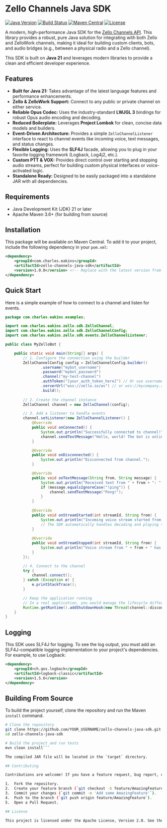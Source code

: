 
# Zello Channels Java SDK

[![Java Version](https://img.shields.io/badge/Java-21-blue.svg)](https://www.oracle.com/java/technologies/javase/21-relnote-issues.html)
[![Build Status](https://github.com/ceakins/zello-channels-java-sdk/actions/workflows/maven.yml/badge.svg)](https://github.com/YOUR_USERNAME/zello-channels-java-sdk/actions)
[![Maven Central](https://img.shields.io/maven-central/v/com.charles.eakins/zello-channels-java-sdk.svg?label=Maven%20Central)](https://search.maven.org/search?q=g:com.charles.eakins%20AND%20a:zello-channels-java-sdk)
[![License](https://img.shields.io/badge/License-Apache_2.0-blue.svg)](https://opensource.org/licenses/Apache-2.0)

A modern, high-performance Java SDK for the [Zello Channels API](https://github.com/zelloptt/zello-channel-api/blob/master/API.md). This library provides a robust, pure Java solution for integrating with both Zello and ZelloWork channels, making it ideal for building custom clients, bots, and audio bridges (e.g., between a physical radio and a Zello channel).

This SDK is built on **Java 21** and leverages modern libraries to provide a clean and efficient developer experience.

## Features

*   **Built for Java 21:** Takes advantage of the latest language features and performance enhancements.
*   **Zello & ZelloWork Support:** Connect to any public or private channel on either service.
*   **Reliable Opus Codec:** Uses the industry-standard **LWJGL 3** bindings for robust Opus audio encoding and decoding.
*   **Reduced Boilerplate:** Leverages **Project Lombok** for clean, concise data models and builders.
*   **Event-Driven Architecture:** Provides a simple `ZelloChannelListener` interface to react to channel events like incoming voice, text messages, and status changes.
*   **Flexible Logging:** Uses the **SLF4J** facade, allowing you to plug in your favorite logging framework (Logback, Log4j2, etc.).
*   **Custom PTT & VOX:** Provides direct control over starting and stopping audio streams, perfect for building custom physical interfaces or voice-activated logic.
*   **Standalone Ready:** Designed to be easily packaged into a standalone JAR with all dependencies.

## Requirements

*   Java Development Kit (JDK) 21 or later
*   Apache Maven 3.6+ (for building from source)

## Installation

This package will be available on Maven Central. To add it to your project, include the following dependency in your `pom.xml`:

```xml
<dependency>
    <groupId>com.charles.eakins</groupId>
    <artifactId>zello-channels-java-sdk</artifactId>
    <version>1.0.0</version> <!-- Replace with the latest version from Maven Central -->
</dependency>
```

## Quick Start

Here is a simple example of how to connect to a channel and listen for events.

```java
package com.charles.eakins.examples;

import com.charles.eakins.zello.sdk.ZelloChannel;
import com.charles.eakins.zello.sdk.ZelloChannelConfig;
import com.charles.eakins.zello.sdk.events.ZelloChannelListener;

public class MyZelloBot {

    public static void main(String[] args) {
        // 1. Configure the connection using the builder
        ZelloChannelConfig config = ZelloChannelConfig.builder()
                .username("mybot_username")
                .password("mybot_password")
                .channel("my-test-channel")
                .authToken("[your_auth_token_here]") // Or use username/password
                .serverUrl("wss://zello.io/ws") // or wss://mycompany.zellowork.com/ws for ZelloWork
                .build();
        
        // 2. Create the channel instance
        ZelloChannel channel = new ZelloChannel(config);

        // 3. Add a listener to handle events
        channel.setListener(new ZelloChannelListener() {
            @Override
            public void onConnected() {
                System.out.println("Successfully connected to channel!");
                channel.sendTextMessage("Hello, world! The bot is online.");
            }

            @Override
            public void onDisconnected() {
                System.out.println("Disconnected from channel.");
            }

            @Override
            public void onTextMessage(String from, String message) {
                System.out.println("Received text from " + from + ": " + message);
                if (message.equalsIgnoreCase("!ping")) {
                    channel.sendTextMessage("Pong!");
                }
            }
            
            @Override
            public void onStreamStarted(int streamId, String from) {
                System.out.println("Incoming voice stream started from " + from);
                // The SDK automatically handles decoding and playing the audio.
            }
            
            @Override
            public void onStreamStopped(int streamId, String from) {
                System.out.println("Voice stream from " + from + " has ended.");
            }
        });

        // 4. Connect to the channel
        try {
            channel.connect();
        } catch (Exception e) {
            e.printStackTrace();
        }

        // Keep the application running
        // In a real application, you would manage the lifecycle differently.
        Runtime.getRuntime().addShutdownHook(new Thread(channel::disconnect));
    }
}
```

## Logging

This SDK uses SLF4J for logging. To see the log output, you must add an SLF4J-compatible logging implementation to your project's dependencies. For example, to use Logback:

```xml
<dependency>
    <groupId>ch.qos.logback</groupId>
    <artifactId>logback-classic</artifactId>
    <version>1.5.6</version>
</dependency>
```

## Building From Source

To build the project yourself, clone the repository and run the Maven `install` command.

```bash
# Clone the repository
git clone https://github.com/YOUR_USERNAME/zello-channels-java-sdk.git
cd zello-channels-java-sdk

# Build the project and run tests
mvn clean install```

The compiled JAR file will be located in the `target` directory.

## Contributing

Contributions are welcome! If you have a feature request, bug report, or pull request, please feel free to open an issue or submit a PR.

1.  Fork the repository.
2.  Create your feature branch (`git checkout -b feature/AmazingFeature`).
3.  Commit your changes (`git commit -m 'Add some AmazingFeature'`).
4.  Push to the branch (`git push origin feature/AmazingFeature`).
5.  Open a Pull Request.

## License

This project is licensed under the Apache License, Version 2.0. See the `LICENSE` file for details.